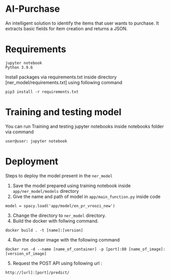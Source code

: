 # AI-Purchase
An intelligent solution to identify the items that user wants to purchase. It extracts basic fields for item creation and returns a JSON.

# Requirements
```angular2html
jupyter notebook
Python 3.9.6
```
Install packages via requirements.txt inside directory [ner_model/requirements.txt] using following command
```angular2html
pip3 install -r requirements.txt
```
# Training and testing model
You can run Training and testing jupyter notebooks inside notebooks folder via command 
```angular2html
user@user: jupyter notebook
```

# Deployment 
Steps to deploy the model present in the ``ner_model`` 
1) Save the model prepared using training notebook inside ``app/ner_model/models`` directory
2) Give the name and path of model in ``app/main_function.py`` inside code
```angular2html
model = spacy.load('app/model/en_pr_vroozi_new')
```
3) Change the directory to ``ner_model`` directory.
4) Build the docker with follwing command.
```angular2html
docker build . -t [name]:[version] 
```
4) Run the docker image with the following command
```angular2html
docker run -d --name [name_of_container] -p [port]:80 [name_of_image]:[version_of_image]
```
5) Request the POST API using following url :
```angular2html
http://[url]:[port]/predict/
```
